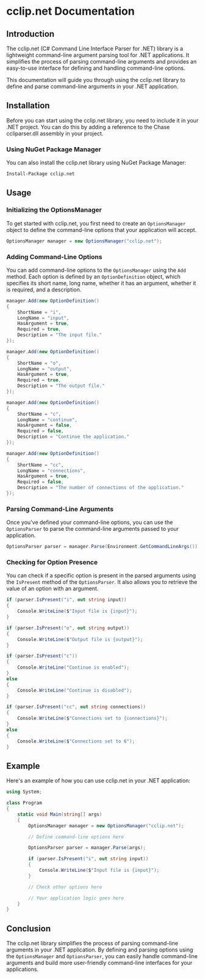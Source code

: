 # cclip.net Documentation

## Introduction

The cclip.net (C# Command Line Interface Parser for .NET) library is a lightweight command-line argument parsing tool for .NET applications. It simplifies the process of parsing command-line arguments and provides an easy-to-use interface for defining and handling command-line options.

This documentation will guide you through using the cclip.net library to define and parse command-line arguments in your .NET application.

## Installation

Before you can start using the cclip.net library, you need to include it in your .NET project. You can do this by adding a reference to the Chase ccliparser.dll assembly in your project.

### Using NuGet Package Manager

You can also install the cclip.net library using NuGet Package Manager:

```shell
Install-Package cclip.net
```

## Usage

### Initializing the OptionsManager

To get started with cclip.net, you first need to create an `OptionsManager` object to define the command-line options that your application will accept.

```csharp
OptionsManager manager = new OptionsManager("cclip.net");
```

### Adding Command-Line Options

You can add command-line options to the `OptionsManager` using the `Add` method. Each option is defined by an `OptionDefinition` object, which specifies its short name, long name, whether it has an argument, whether it is required, and a description.

```csharp
manager.Add(new OptionDefinition()
{
    ShortName = "i",
    LongName = "input",
    HasArgument = true,
    Required = true,
    Description = "The input file."
});

manager.Add(new OptionDefinition()
{
    ShortName = "o",
    LongName = "output",
    HasArgument = true,
    Required = true,
    Description = "The output file."
});

manager.Add(new OptionDefinition()
{
    ShortName = "c",
    LongName = "continue",
    HasArgument = false,
    Required = false,
    Description = "Continue the application."
});

manager.Add(new OptionDefinition()
{
    ShortName = "cc",
    LongName = "connections",
    HasArgument = true,
    Required = false,
    Description = "The number of connections of the application."
});
```

### Parsing Command-Line Arguments

Once you've defined your command-line options, you can use the `OptionsParser` to parse the command-line arguments passed to your application.

```csharp
OptionsParser parser = manager.Parse(Environment.GetCommandLineArgs());
```

### Checking for Option Presence

You can check if a specific option is present in the parsed arguments using the `IsPresent` method of the `OptionsParser`. It also allows you to retrieve the value of an option with an argument.

```csharp
if (parser.IsPresent("i", out string input))
{
    Console.WriteLine($"Input file is {input}");
}

if (parser.IsPresent("o", out string output))
{
    Console.WriteLine($"Output file is {output}");
}

if (parser.IsPresent("c"))
{
    Console.WriteLine("Continue is enabled");
}
else
{
    Console.WriteLine("Continue is disabled");
}

if (parser.IsPresent("cc", out string connections))
{
    Console.WriteLine($"Connections set to {connections}");
}
else
{
    Console.WriteLine($"Connections set to 6");
}
```

## Example

Here's an example of how you can use cclip.net in your .NET application:

```csharp
using System;

class Program
{
    static void Main(string[] args)
    {
        OptionsManager manager = new OptionsManager("cclip.net");

        // Define command-line options here

        OptionsParser parser = manager.Parse(args);

        if (parser.IsPresent("i", out string input))
        {
            Console.WriteLine($"Input file is {input}");
        }

        // Check other options here

        // Your application logic goes here
    }
}
```

## Conclusion

The cclip.net library simplifies the process of parsing command-line arguments in your .NET application. By defining and parsing options using the `OptionsManager` and `OptionsParser`, you can easily handle command-line arguments and build more user-friendly command-line interfaces for your applications.
